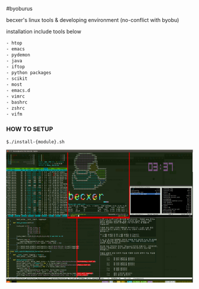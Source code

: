 #byoburus

becxer's linux tools & developing environment (no-conflict with byobu) 

installation include tools below

    - htop
    - emacs
    - pydemon
    - java
    - iftop
    - python packages
    - scikit
    - most
    - emacs.d
    - vimrc
    - bashrc
    - zshrc
    - vifm

### HOW TO SETUP


    $./install-{module}.sh
    
    
![alt byoburus](https://raw.githubusercontent.com/becxer/byoburus/master/byobu_screenshot.png)
